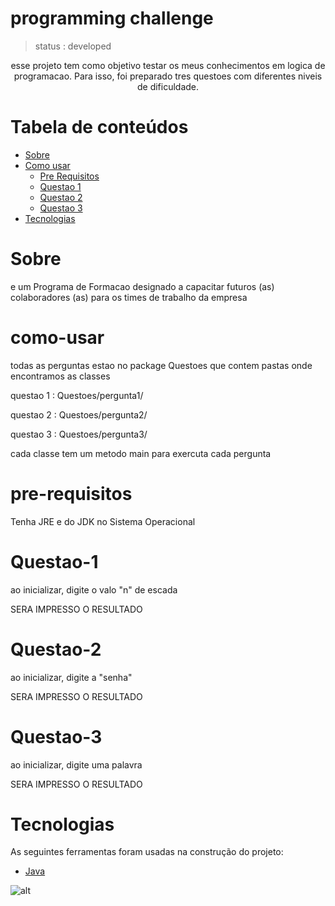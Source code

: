 <h1> programming challenge </h1>

> status : developed 

<p align = "center"> esse projeto tem como  objetivo testar os meus conhecimentos em logica de programacao. Para isso, foi preparado tres questoes com diferentes niveis de dificuldade. </p>

Tabela de conteúdos
=================
<!--ts-->
   * [Sobre](#Sobre)
   * [Como usar](#como-usar)
      * [Pre Requisitos](#pre-requisitos)
      * [Questao 1](#Questao-1)
      * [Questao 2](#Questao-2)
      * [Questao 3](#Questao-3)
   * [Tecnologias](#Tecnologias)
<!--te-->


# Sobre    

<p> e um Programa de Formacao designado a capacitar futuros (as) colaboradores (as) para os times de trabalho da empresa </p>

# como-usar

<p> todas as perguntas estao no package Questoes que contem pastas onde encontramos as classes</p>

<p> questao 1 :  Questoes/pergunta1/    </p>
<p> questao 2 :  Questoes/pergunta2/    </p>
<p> questao 3 :  Questoes/pergunta3/    </p>

<p> cada classe tem um metodo main para exercuta cada pergunta


# pre-requisitos

<p>Tenha JRE e do JDK no Sistema Operacional </p>

# Questao-1

<p>ao inicializar, digite o valo "n" de escada</p>
<p>SERA IMPRESSO O RESULTADO</p>

# Questao-2

<p>ao inicializar, digite a "senha"</p>
<p>SERA IMPRESSO O RESULTADO</p>

# Questao-3

<p>ao inicializar, digite uma palavra</p>
<p>SERA IMPRESSO O RESULTADO</p>

# Tecnologias

As seguintes ferramentas foram usadas na construção do projeto:

 - [Java](https://www.java.com/pt-BR/)
 
 
 
 
 
 
 
 ![alt](https://thumbs.gfycat.com/CrispDifficultFairybluebird-size_restricted.gif)



